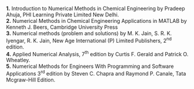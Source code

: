 ﻿

<b>1.</b> Introduction to Numerical Methods in Chemical Engineering by Pradeep Ahuja, PHI Learning Private Limited New Delhi.
<br>
<b>2.</b> Numerical Methods in Chemical Engineering Applications in MATLAB by Kenneth J. Beers, Cambridge University Press
<br>
<b>3.</b> Numerical methods (problem and solutions) by M. K. Jain, S. R. K. Iyengar, R. K. Jain, New Age International (P) Limited Publishers, 2<sup>nd</sup> edition.
<br>
<b>4.</b> Applied Numerical Analysis, 7<sup>th</sup> edition by  Curtis F. Gerald and Patrick O. Wheatley.
<br>
<b>5.</b> Numerical Methods for Engineers With Programming and Software Applications 3<sup>rd</sup> edition by Steven C. Chapra and Raymond P. Canale, Tata Mcgraw-Hill Edition.